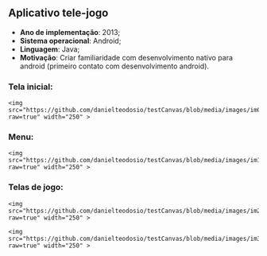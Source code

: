 ## Aplicativo tele-jogo
- **Ano de implementação**: 2013;
- **Sistema operacional**: Android;
- **Linguagem**: Java;
- **Motivação**: Criar familiaridade com desenvolvimento nativo para android (primeiro contato com desenvolvimento android).

### Tela inicial:

	<img src="https://github.com/danielteodosio/testCanvas/blob/media/images/im0.jpg?raw=true" width="250" >

### Menu:

	<img src="https://github.com/danielteodosio/testCanvas/blob/media/images/im1.jpg?raw=true" width="250" >

### Telas de jogo:

	<img src="https://github.com/danielteodosio/testCanvas/blob/media/images/im2.jpg?raw=true" width="250" >

	<img src="https://github.com/danielteodosio/testCanvas/blob/media/images/im3.jpg?raw=true" width="250" >
